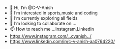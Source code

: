 - 👋 Hi, I’m @C-V-Anish
- 👀 I’m interested in sports,music and coding
- 🌱 I’m currently exploring all fields
- 💞️ I’m looking to collaborate on ...
- 📫 How to reach me ...Instagram,LinkedIn
- https://www.instagram.com/_.cvanish._/
- https://www.linkedin.com/in/c-v-anish-aa0764220/    

<!---
C-V-Anish/C-V-Anish is a ✨ special ✨ repository because its `README.md` (this file) appears on your GitHub profile.
You can click the Preview link to take a look at your changes.
--->
